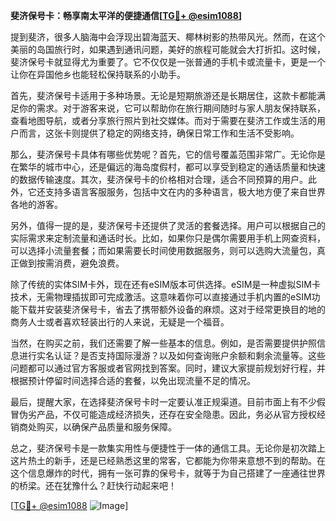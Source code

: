 **斐济保号卡：畅享南太平洋的便捷通信[[TG💪+ @esim1088](https://t.me/s/esim1088)]**

提到斐济，很多人脑海中会浮现出碧海蓝天、椰林树影的热带风光。然而，在这个美丽的岛国旅行时，如果遇到通讯问题，美好的旅程可能就会大打折扣。这时候，斐济保号卡就显得尤为重要了。它不仅仅是一张普通的手机卡或流量卡，更是一个让你在异国他乡也能轻松保持联系的小助手。

首先，斐济保号卡适用于多种场景。无论是短期旅游还是长期居住，这款卡都能满足你的需求。对于游客来说，它可以帮助你在旅行期间随时与家人朋友保持联系，查看地图导航，或者分享旅行照片到社交媒体。而对于需要在斐济工作或生活的用户而言，这张卡则提供了稳定的网络支持，确保日常工作和生活不受影响。

那么，斐济保号卡具体有哪些优势呢？首先，它的信号覆盖范围非常广。无论你是在繁华的城市中心，还是偏远的海岛度假村，都可以享受到稳定的通话质量和快速的数据传输速度。其次，斐济保号卡的价格相对合理，适合不同预算的用户。此外，它还支持多语言客服服务，包括中文在内的多种语言，极大地方便了来自世界各地的游客。

另外，值得一提的是，斐济保号卡还提供了灵活的套餐选择。用户可以根据自己的实际需求来定制流量和通话时长。比如，如果你只是偶尔需要用手机上网查资料，可以选择小流量套餐；而如果需要长时间使用数据服务，则可以选购大流量包，真正做到按需消费，避免浪费。

除了传统的实体SIM卡外，现在还有eSIM版本可供选择。eSIM是一种虚拟SIM卡技术，无需物理插拔即可完成激活。这意味着你可以直接通过手机内置的eSIM功能下载并安装斐济保号卡，省去了携带额外设备的麻烦。这对于经常更换目的地的商务人士或者喜欢轻装出行的人来说，无疑是一个福音。

当然，在购买之前，我们还需要了解一些基本的信息。例如，是否需要提供护照信息进行实名认证？是否支持国际漫游？以及如何查询账户余额和剩余流量等。这些问题都可以通过官方客服或者官网找到答案。同时，建议大家提前规划好行程，并根据预计停留时间选择合适的套餐，以免出现流量不足的情况。

最后，提醒大家，在选择斐济保号卡时一定要认准正规渠道。目前市面上有不少假冒伪劣产品，不仅可能造成经济损失，还存在安全隐患。因此，务必从官方授权经销商处购买，以确保产品质量和服务保障。

总之，斐济保号卡是一款集实用性与便捷性于一体的通信工具。无论你是初次踏上这片热土的新手，还是已经熟悉这里的常客，它都能为你带来意想不到的帮助。在这个信息爆炸的时代，拥有一张可靠的保号卡，就等于为自己搭建了一座通往世界的桥梁。还在犹豫什么？赶快行动起来吧！

[[TG💪+ @esim1088](https://t.me/s/esim1088) ![Image](https://i.postimg.cc/4NQfJmqS/Snipaste-2025-05-13-00-14-12.png)]